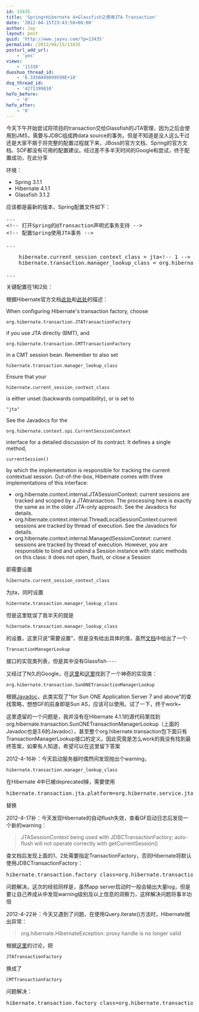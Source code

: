 ```yaml
---
id: 13435
title: 'Spring+Hibernate 4+Glassfish之使用JTA Transaction'
date: '2012-04-15T23:43:58+08:00'
author: Jay
layout: post
guid: 'http://www.jayxu.com/?p=13435'
permalink: /2012/04/15/13435
posturl_add_url:
    - 'yes'
views:
    - '11338'
duoshuo_thread_id:
    - '6.3356049899599E+18'
dsq_thread_id:
    - '4271399810'
hefo_before:
    - '0'
hefo_after:
    - '0'
---
```


<!-- wp:paragraph -->
<p>今天下午开始尝试将项目的transaction交给Glassfish的JTA管理，因为之后会使用到JMS，需要与JDBC组成跨data source的事务。但是不知道是没人这么干过还是大家不屑于将完整的配置过程就下来，JBoss的官方文档、Spring的官方文档、SOF都没有可用的配置建议。经过差不多半天时间的Google和尝试，终于配置成功，在此分享</p>
<!-- /wp:paragraph -->

<!-- wp:paragraph -->
<p>环境：</p>
<!-- /wp:paragraph -->

<!-- wp:list -->
<ul><li>Spring 3.1.1</li><li>Hibernate 4.1.1</li><li>Glassfish 3.1.2</li></ul>
<!-- /wp:list -->

<!-- wp:paragraph -->
<p>应该都是最新的版本，Spring配置文件如下：</p>
<!-- /wp:paragraph -->

<!-- wp:enlighter/codeblock {"language":"xml","highlight":"7,8"} -->
<pre class="EnlighterJSRAW" data-enlighter-language="xml" data-enlighter-theme="" data-enlighter-highlight="7,8" data-enlighter-linenumbers="" data-enlighter-lineoffset="" data-enlighter-title="" data-enlighter-group="">...
&lt;!-- 打开Spring的@Transaction声明式事务支持 -->
&lt;!-- 配置Spring使用JTA事务 -->

...

    hibernate.current_session_context_class = jta&lt;!-- 1 -->
    hibernate.transaction.manager_lookup_class = org.hibernate.transaction.SunONETransactionManagerLookup&lt;!-- 2 -->
	
...</pre>
<!-- /wp:enlighter/codeblock -->

<!-- wp:paragraph -->
<p>关键配置在1和2处：</p>
<!-- /wp:paragraph -->

<!-- wp:paragraph -->
<p>根据Hibernate官方文档<a href="http://docs.jboss.org/hibernate/orm/4.1/manual/en-US/html_single/#transactions-demarcation-jta" target="_blank" rel="noopener noreferrer">此处</a>和<a href="http://docs.jboss.org/hibernate/orm/4.1/manual/en-US/html_single/#architecture-current-session" target="_blank" rel="noopener noreferrer">此处</a>的描述：</p>
<!-- /wp:paragraph -->

<!-- wp:paragraph -->
<p>When configuring Hibernate's transaction factory, choose</p>
<!-- /wp:paragraph -->

<!-- wp:preformatted -->
<pre class="wp-block-preformatted"><code>org.hibernate.transaction.JTATransactionFactory</code></pre>
<!-- /wp:preformatted -->

<!-- wp:paragraph -->
<p>if you use JTA directly (BMT), and </p>
<!-- /wp:paragraph -->

<!-- wp:preformatted -->
<pre class="wp-block-preformatted"><code>org.hibernate.transaction.CMTTransactionFactory</code></pre>
<!-- /wp:preformatted -->

<!-- wp:paragraph -->
<p>in a CMT session bean. Remember to also set </p>
<!-- /wp:paragraph -->

<!-- wp:preformatted -->
<pre class="wp-block-preformatted"><code>hibernate.transaction.manager_lookup_class</code></pre>
<!-- /wp:preformatted -->

<!-- wp:paragraph -->
<p>Ensure that your </p>
<!-- /wp:paragraph -->

<!-- wp:preformatted -->
<pre class="wp-block-preformatted"><code>hibernate.current_session_context_class</code></pre>
<!-- /wp:preformatted -->

<!-- wp:paragraph -->
<p>is either unset (backwards compatibility), or is set to </p>
<!-- /wp:paragraph -->

<!-- wp:preformatted -->
<pre class="wp-block-preformatted"><code>"jta"</code></pre>
<!-- /wp:preformatted -->

<!-- wp:paragraph -->
<p>See the Javadocs for the&nbsp;</p>
<!-- /wp:paragraph -->

<!-- wp:preformatted -->
<pre class="wp-block-preformatted"><code>org.hibernate.context.spi.CurrentSessionContext</code></pre>
<!-- /wp:preformatted -->

<!-- wp:paragraph -->
<p>interface for a detailed discussion of its contract. It defines a single method, </p>
<!-- /wp:paragraph -->

<!-- wp:preformatted -->
<pre class="wp-block-preformatted"><code>currentSession()</code></pre>
<!-- /wp:preformatted -->

<!-- wp:paragraph -->
<p>by which the implementation is responsible for tracking the current contextual session. Out-of-the-box, Hibernate comes with three implementations of this interface:</p>
<!-- /wp:paragraph -->

<!-- wp:list -->
<ul><li>org.hibernate.context.internal.JTASessionContext: current sessions are tracked and scoped by a&nbsp;JTAtransaction. The processing here is exactly the same as in the older JTA-only approach. See the Javadocs for details.</li><li>org.hibernate.context.internal.ThreadLocalSessionContext:current sessions are tracked by thread of execution. See the Javadocs for details.</li><li>org.hibernate.context.internal.ManagedSessionContext: current sessions are tracked by thread of execution. However, you are responsible to bind and unbind a&nbsp;Session&nbsp;instance with static methods on this class: it does not open, flush, or close a&nbsp;Session</li></ul>
<!-- /wp:list -->

<!-- wp:paragraph -->
<p>即需要设置</p>
<!-- /wp:paragraph -->

<!-- wp:preformatted {"className":"inline:true decode:1"} -->
<pre class="wp-block-preformatted inline:true decode:1"><code>hibernate.current_session_context_class</code></pre>
<!-- /wp:preformatted -->

<!-- wp:paragraph -->
<p>为jta，同时设置</p>
<!-- /wp:paragraph -->

<!-- wp:preformatted {"className":"inline:true decode:1"} -->
<pre class="wp-block-preformatted inline:true decode:1"><code>hibernate.transaction.manager_lookup_class</code></pre>
<!-- /wp:preformatted -->

<!-- wp:paragraph -->
<p>但是这里耽误了我半天的就是</p>
<!-- /wp:paragraph -->

<!-- wp:preformatted {"className":"inline:true decode:1"} -->
<pre class="wp-block-preformatted inline:true decode:1"><code>hibernate.transaction.manager_lookup_class</code></pre>
<!-- /wp:preformatted -->

<!-- wp:paragraph -->
<p>的设置，这里只说“需要设置”，但是没有给出具体的值，虽然<a href="http://docs.jboss.org/hibernate/orm/4.1/manual/en-US/html_single/#configuration-optional-transactionstrategy" target="_blank" rel="noopener noreferrer">文档</a>中给出了一个</p>
<!-- /wp:paragraph -->

<!-- wp:preformatted {"className":"inline:true decode:1"} -->
<pre class="wp-block-preformatted inline:true decode:1"><code>TransactionManagerLookup</code></pre>
<!-- /wp:preformatted -->

<!-- wp:paragraph -->
<p>接口的实现类列表，但是其中没有Glassfish⋯⋯</p>
<!-- /wp:paragraph -->

<!-- wp:paragraph -->
<p>又经过了N久的Google，在<a href="http://www.ibm.com/developerworks/forums/thread.jspa?messageID=14024638" target="_blank" rel="noopener noreferrer">这里</a>和<a href="http://forum.springsource.org/showthread.php?100914-Glassfish-v3-0-1-JTA-(JPA2-Hibernate3-5)-Spring-3-exception-mapping" target="_blank" rel="noopener noreferrer">这里</a>找到了一个神奇的实现类：</p>
<!-- /wp:paragraph -->

<!-- wp:preformatted {"className":"inline:true decode:1"} -->
<pre class="wp-block-preformatted inline:true decode:1"><code>org.hibernate.transaction.SunONETransactionManagerLookup</code></pre>
<!-- /wp:preformatted -->

<!-- wp:paragraph -->
<p>根据<a rel="noopener noreferrer" href="http://docs.jboss.org/hibernate/orm/3.6/javadocs/org/hibernate/transaction/SunONETransactionManagerLookup.html" target="_blank">Javadoc</a>，此类实现了“for Sun ONE Application Server 7 and above”的查找策略，想想GF的前身即是Sun AS，应该可以使用。试了一下，终于work~</p>
<!-- /wp:paragraph -->

<!-- wp:paragraph -->
<p>这里遗留的一个问题是，我并没有在Hibernate 4.1.1的源代码里找到org.hibernate.transaction.SunONETransactionManagerLookup（上面的Javadoc也是3.6的Javadoc），甚至整个org.hibernate.transaction包下面只有TransactionManagerLookup接口的定义。因此究竟是怎么work的我没有找到最终答案，如果有人知道，希望可以在这里留下答案</p>
<!-- /wp:paragraph -->

<!-- wp:paragraph -->
<p>2012-4-16补：今天启动服务器时偶然间发现抛出个warning，</p>
<!-- /wp:paragraph -->

<!-- wp:preformatted {"className":"inline:true decode:1"} -->
<pre class="wp-block-preformatted inline:true decode:1"><code>hibernate.transaction.manager_lookup_class</code></pre>
<!-- /wp:preformatted -->

<!-- wp:paragraph -->
<p>在Hibernate 4中已被deprecated掉，需要使用</p>
<!-- /wp:paragraph -->

<!-- wp:enlighter/codeblock -->
<pre class="EnlighterJSRAW" data-enlighter-language="generic" data-enlighter-theme="" data-enlighter-highlight="" data-enlighter-linenumbers="" data-enlighter-lineoffset="" data-enlighter-title="" data-enlighter-group="">hibernate.transaction.jta.platform=org.hibernate.service.jta.platform.internal.SunOneJtaPlatform</pre>
<!-- /wp:enlighter/codeblock -->

<!-- wp:paragraph -->
<p>替换</p>
<!-- /wp:paragraph -->

<!-- wp:paragraph -->
<p>2012-4-17补：今天发现Hibernate的自动flush失效，查看GF启动日志后发现一个新的warning：</p>
<!-- /wp:paragraph -->

<!-- wp:quote -->
<blockquote class="wp-block-quote"><p>JTASessionContext being used with JDBCTransactionFactory; auto-flush will not operate correctly with getCurrentSession()</p></blockquote>
<!-- /wp:quote -->

<!-- wp:paragraph -->
<p>查文档后发现上面的1、2处需要指定TransactionFactory，否则Hibernate将默认使用JDBCTransactionFactory：</p>
<!-- /wp:paragraph -->

<!-- wp:enlighter/codeblock -->
<pre class="EnlighterJSRAW" data-enlighter-language="generic" data-enlighter-theme="" data-enlighter-highlight="" data-enlighter-linenumbers="" data-enlighter-lineoffset="" data-enlighter-title="" data-enlighter-group="">hibernate.transaction.factory_class=org.hibernate.transaction.JTATransactionFactory</pre>
<!-- /wp:enlighter/codeblock -->

<!-- wp:paragraph -->
<p>问题解决。这次的经验同样是，虽然app server启动时一般会输出大量log，但是要让自己养成从中发现warning级别及以上信息的洞察力，这样解决问题将事半功倍</p>
<!-- /wp:paragraph -->

<!-- wp:paragraph -->
<p>2012-4-22补：今天又遇到了问题，在使用Query.iterate()方法时，Hibernate抛出异常：</p>
<!-- /wp:paragraph -->

<!-- wp:quote -->
<blockquote class="wp-block-quote"><p>org.hibernate.HibernateException: proxy handle is no longer valid</p></blockquote>
<!-- /wp:quote -->

<!-- wp:paragraph -->
<p>根据<a href="https://forum.hibernate.org/viewtopic.php?p=2453582" target="_blank" rel="noopener noreferrer">这里</a>的讨论，把</p>
<!-- /wp:paragraph -->

<!-- wp:preformatted {"className":"inline:true decode:1"} -->
<pre class="wp-block-preformatted inline:true decode:1"><code>JTATransactionFactory</code></pre>
<!-- /wp:preformatted -->

<!-- wp:paragraph -->
<p>换成了</p>
<!-- /wp:paragraph -->

<!-- wp:preformatted {"className":"inline:true decode:1"} -->
<pre class="wp-block-preformatted inline:true decode:1"><code>CMTTransactionFactory</code></pre>
<!-- /wp:preformatted -->

<!-- wp:paragraph -->
<p>问题解决：</p>
<!-- /wp:paragraph -->

<!-- wp:enlighter/codeblock -->
<pre class="EnlighterJSRAW" data-enlighter-language="generic" data-enlighter-theme="" data-enlighter-highlight="" data-enlighter-linenumbers="" data-enlighter-lineoffset="" data-enlighter-title="" data-enlighter-group="">hibernate.transaction.factory_class=org.hibernate.transaction.CMTTransactionFactory
</pre>
<!-- /wp:enlighter/codeblock -->